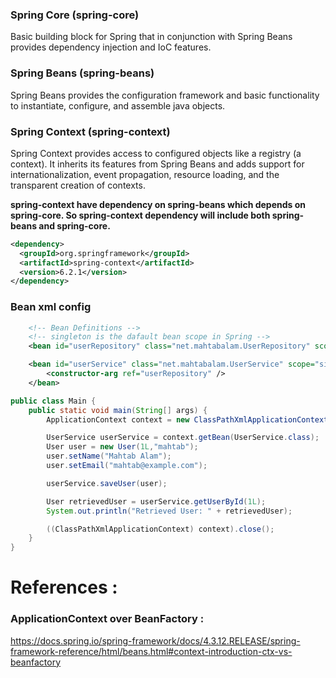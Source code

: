 ### Spring Core (spring-core)

Basic building block for Spring that in conjunction with Spring Beans provides dependency injection and IoC features.

### Spring Beans (spring-beans)

Spring Beans provides the configuration framework and basic functionality to instantiate, configure, and assemble java objects.

### Spring Context (spring-context)

Spring Context provides access to configured objects like a registry (a context). It inherits its features from Spring Beans and adds support for internationalization, event propagation, resource loading, and the transparent creation of contexts.

**spring-context have dependency on spring-beans which depends on spring-core. 
So spring-context dependency will include both spring-beans and spring-core.**

```xml
<dependency>
  <groupId>org.springframework</groupId>
  <artifactId>spring-context</artifactId>
  <version>6.2.1</version>
</dependency>
```
### Bean xml config 
```xml
    <!-- Bean Definitions -->
    <!-- singleton is the dafault bean scope in Spring -->
    <bean id="userRepository" class="net.mahtabalam.UserRepository" scope="singleton"/>

    <bean id="userService" class="net.mahtabalam.UserService" scope="singleton">
        <constructor-arg ref="userRepository" />
    </bean>
```

```java
public class Main {
    public static void main(String[] args) {
        ApplicationContext context = new ClassPathXmlApplicationContext("applicationContext.xml");

        UserService userService = context.getBean(UserService.class);
        User user = new User(1L,"mahtab");
        user.setName("Mahtab Alam");
        user.setEmail("mahtab@example.com");

        userService.saveUser(user);

        User retrievedUser = userService.getUserById(1L);
        System.out.println("Retrieved User: " + retrievedUser);

        ((ClassPathXmlApplicationContext) context).close();
    }
}
```



# References :

### ApplicationContext over BeanFactory :

https://docs.spring.io/spring-framework/docs/4.3.12.RELEASE/spring-framework-reference/html/beans.html#context-introduction-ctx-vs-beanfactory
